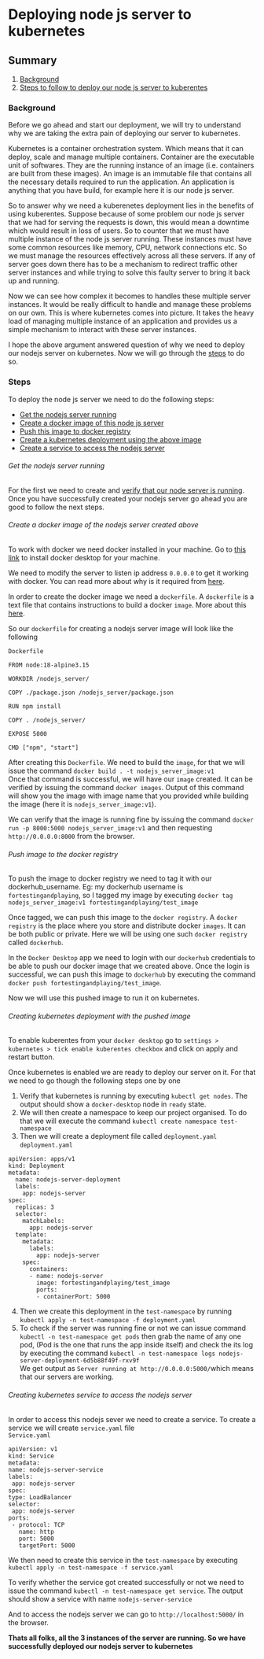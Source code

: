 # Deploying node js server to kubernetes

## Summary
1. [Background](#background)
2. [Steps to follow to deploy our node js server to kuberentes](#steps)


### Background
Before we go ahead and start our deployment, we will try to understand why we are taking the extra pain of deploying our server to kubernetes. 

Kubernetes is a container orchestration system. Which means that it can deploy, scale and manage multiple containers. Container are the executable unit of 
softwares. They are the running instance of an image (i.e. containers are built from these images). An image is an immutable file that contains all the 
necessary details required to run the application. An application is anything that you have build, for example here it is our node js server.

So to answer why we need a kuberenetes deployment lies in the benefits of using kuberentes. Suppose because of some problem our node js server that we had 
for serving the requests is down, this would mean a downtime which would result in loss of users. So to counter that we must have multiple instance of the 
node js server running. These instances must have some common resources like memory, CPU, network connections etc. So we must manage the resources effectively
across all these servers. If any of server goes down there has to be a mechanism to redirect traffic other server instances and while trying to solve this
faulty server to bring it back up and running.

Now we can see how complex it becomes to handles these multiple server instances. It would be really difficult to handle and manage these problems on our
own. This is where kubernetes comes into picture. It takes the heavy load of managing multiple instance of an application and provides us a simple mechanism
to interact with these server instances.

I hope the above argument answered question of why we need to deploy our nodejs server on kubernetes. Now we will go through the [steps](#steps) to do so.


### Steps
To deploy the node js server we need to do the following steps:
  - [Get the nodejs server running](#get-the-nodejs-server-running)
  - [Create a docker image of this node js server](#create-a-docker-image-of-the-nodejs-server-created-above)
  - [Push this image to docker registry](#push-image-to-the-docker-registry)
  - [Create a kubernetes deployment using the above image](#creating-kubernetes-deployment-with-the-pushed-image)
  - [Create a service to access the nodejs server](#creating-kubernetes-service-to-access-the-nodejs-server)
 
 
###### Get the nodejs server running

For the first we need to create and [verify that our node server is running](https://github.com/litoco/SmallApps/tree/main/nodejs-server).
Once you have successfully created your nodejs server go ahead you are good to follow the next steps.


###### Create a docker image of the nodejs server created above

To work with docker we need docker installed in your machine. Go to [this link](https://docs.docker.com/get-docker/) to install docker desktop for your 
machine.

We need to modify the server to listen ip address `0.0.0.0` to get it working with docker. You can read more about why is it required from 
[here](https://stackoverflow.com/questions/59179831/docker-app-server-ip-address-127-0-0-1-difference-of-0-0-0-0-ip).

In order to create the docker image we need a `dockerfile`. A `dockerfile` is a text file that contains instructions to build a docker `image`. More about 
this [here](https://docs.docker.com/engine/reference/builder).

So our `dockerfile` for creating a nodejs server image will look like the following

`Dockerfile`
```
FROM node:18-alpine3.15

WORKDIR /nodejs_server/

COPY ./package.json /nodejs_server/package.json

RUN npm install

COPY . /nodejs_server/

EXPOSE 5000

CMD ["npm", "start"]

```

After creating this `Dockerfile`. We need to  build the `image`, for that we will issue the command `docker build . -t nodejs_server_image:v1`\
Once that command is successful, we will have our `image` created. It can be verified by issuing the command `docker images`. Output 
of this command will show you the image with image name that you provided while building the image (here it is `nodejs_server_image:v1`).

We can verify that the image is running fine by issuing the command `docker run -p 8000:5000 nodejs_server_image:v1` and then requesting `http://0.0.0.0:8000`
from the browser.


###### Push image to the docker registry

To push the image to docker registry we need to tag it with our dockerhub_username.
Eg: my dockerhub username is `fortestingandplaying`, so I tagged my image by executing `docker tag nodejs_server_image:v1 fortestingandplaying/test_image`

Once tagged, we can push this image to the `docker registry`. A `docker registry` is the place where you store and 
distribute docker `images`. It can be both public or private. Here we will be using one such `docker registry` called `dockerhub`.

In the `Docker Desktop` app we need to login with our `dockerhub` credentials to be able to push our docker image that we created above. Once the login is
successful, we can push this image to `dockerhub` by executing the command `docker push fortestingandplaying/test_image`.

Now we will use this pushed image to run it on kubernetes.


###### Creating kubernetes deployment with the pushed image

To enable kuberentes from your `docker desktop` go to `settings > kubernetes > tick enable kuberentes checkbox`  and click on apply and restart button.

Once kubernetes is enabled we are ready to deploy our server on it. For that we need to go though the following steps one by one
1. Verify that kubernetes is running by executing `kubectl get nodes`. The output should show a `docker-desktop` node in `ready` state.
2. We will then create a namespace to keep our project organised. To do that we will execute the command `kubectl create namespace test-namespace`
3. Then we will create a deployment file called `deployment.yaml`
`deployment.yaml`
```
apiVersion: apps/v1
kind: Deployment
metadata:
  name: nodejs-server-deployment
  labels:
    app: nodejs-server
spec:
  replicas: 3
  selector:
    matchLabels:
      app: nodejs-server
  template:
    metadata:
      labels:
        app: nodejs-server
    spec:
      containers:
      - name: nodejs-server
        image: fortestingandplaying/test_image
        ports:
        - containerPort: 5000
```
4. Then we create this deployment in the `test-namespace` by running `kubectl apply -n test-namespace -f deployment.yaml`
5. To check if the server was running fine or not we can issue command `kubectl -n test-namespace get pods` then grab the name of any one pod, (Pod is the 
   one that runs the app inside itself) and check the its log by executing the command `kubectl -n test-namespace logs nodejs-server-deployment-6d5b88f49f-rxv9f`\
   We get output as `Server running at http://0.0.0.0:5000/`which means that our servers are working.
 
 
 ###### Creating kubernetes service to access the nodejs server
 
 In order to access this nodejs sever we need to create a service. To create a service we will create `service.yaml` file\
   `Service.yaml`
   ```
apiVersion: v1
kind: Service
metadata:
  name: nodejs-server-service
  labels:
    app: nodejs-server
spec:
  type: LoadBalancer
  selector:
    app: nodejs-server
  ports:
    - protocol: TCP
      name: http
      port: 5000
      targetPort: 5000
   ```
We then need to create this service in the `test-namespace` by executing `kubectl apply -n test-namespace -f service.yaml`

To verify whether the service got created successfully or not we need to issue the command `kubectl -n test-namespace get service`. The output should show
a service with name `nodejs-server-service`

And to access the nodejs server we can go to `http://localhost:5000/` in the browser. 


**Thats all folks, all the 3 instances of the server are running. So we have successfully deployed our nodejs server to kubernetes**
